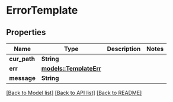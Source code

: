 # ErrorTemplate

## Properties

Name | Type | Description | Notes
------------ | ------------- | ------------- | -------------
**cur_path** | **String** |  | 
**err** | [**models::TemplateErr**](TemplateErr.md) |  | 
**message** | **String** |  | 

[[Back to Model list]](../README.md#documentation-for-models) [[Back to API list]](../README.md#documentation-for-api-endpoints) [[Back to README]](../README.md)


